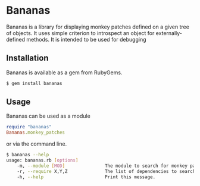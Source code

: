 # Bananas

Bananas is a library for displaying monkey patches defined on a given tree of objects. It uses simple criterion to introspect an object for externally-defined methods. It is intended to be used for debugging

## Installation

Bananas is available as a gem from RubyGems.

```sh
$ gem install bananas
```

## Usage

Bananas can be used as a module

```ruby
require "bananas"
Bananas.monkey_patches
```

or via the command line.

```sh
$ bananas --help
usage: bananas.rb [options]
    -m, --module [MOD]               The module to search for monkey patches. Required.
    -r, --require X,Y,Z              The list of dependencies to search with.
    -h, --help                       Print this message.
```